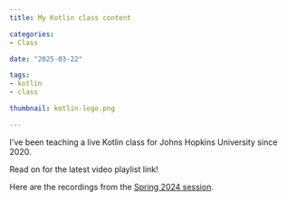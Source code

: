 ```yaml
---
title: My Kotlin class content

categories:
- Class

date: "2025-03-22"

tags:
- kotlin
- class

thumbnail: kotlin-logo.png

---
```


I've been teaching a live Kotlin class for Johns Hopkins University since 2020. 

Read on for the latest video playlist link!

<!--more-->

Here are the recordings from the [Spring 2024 session](https://www.youtube.com/watch?v=vHTzVHHivks&list=PLW-6wqFEcgTpmjW7OVgDjOUBbnvym7jiP).
